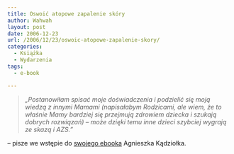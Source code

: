 ```yaml
---
title: Oswoić atopowe zapalenie skóry
author: Wahwah
layout: post
date: 2006-12-23
url: /2006/12/23/oswoic-atopowe-zapalenie-skory/
categories:
  - Książka
  - Wydarzenia
tags:
  - e-book

---
```

> _&#8222;Postanowiłam spisać moje doświadczenia i podzielić się moją wiedzą z innymi Mamami (napisałabym Rodzicami, ale wiem, że to właśnie Mamy bardziej się przejmują zdrowiem dziecka i szukają dobrych rozwiązań) &#8211; może dzięki temu inne dzieci szybciej wygrają ze skazą i AZS.&#8221;_

&#8211; pisze we wstępie do [swojego ebooka][1] Agnieszka Kądziołka.

 [1]: http://goo.gl/EPbxA/